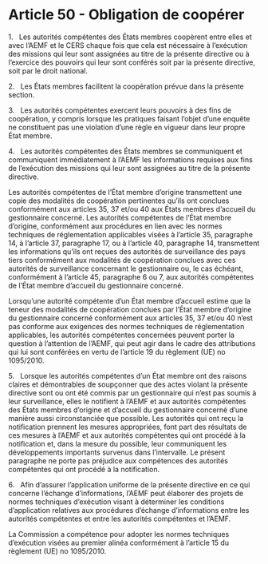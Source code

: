 # Article 50 - Obligation de coopérer


1.   Les autorités compétentes des États membres coopèrent entre elles et avec l’AEMF et le CERS chaque fois que cela est nécessaire à l’exécution des missions qui leur sont assignées au titre de la présente directive ou à l’exercice des pouvoirs qui leur sont conférés soit par la présente directive, soit par le droit national.

2.   Les États membres facilitent la coopération prévue dans la présente section.

3.   Les autorités compétentes exercent leurs pouvoirs à des fins de coopération, y compris lorsque les pratiques faisant l’objet d’une enquête ne constituent pas une violation d’une règle en vigueur dans leur propre État membre.

4.   Les autorités compétentes des États membres se communiquent et communiquent immédiatement à l’AEMF les informations requises aux fins de l’exécution des missions qui leur sont assignées au titre de la présente directive.

Les autorités compétentes de l’État membre d’origine transmettent une copie des modalités de coopération pertinentes qu’ils ont conclues conformément aux articles 35, 37 et/ou 40 aux États membres d’accueil du gestionnaire concerné. Les autorités compétentes de l’État membre d’origine, conformément aux procédures en lien avec les normes techniques de réglementation applicables visées à l’article 35, paragraphe 14, à l’article 37, paragraphe 17, ou à l’article 40, paragraphe 14, transmettent les informations qu’ils ont reçues des autorités de surveillance des pays tiers conformément aux modalités de coopération conclues avec ces autorités de surveillance concernant le gestionnaire ou, le cas échéant, conformément à l’article 45, paragraphe 6 ou 7, aux autorités compétentes de l’État membre d’accueil du gestionnaire concerné.

Lorsqu’une autorité compétente d’un État membre d’accueil estime que la teneur des modalités de coopération conclues par l’État membre d’origine du gestionnaire concerné conformément aux articles 35, 37 et/ou 40 n’est pas conforme aux exigences des normes techniques de réglementation applicables, les autorités compétentes concernées peuvent porter la question à l’attention de l’AEMF, qui peut agir dans le cadre des attributions qui lui sont conférées en vertu de l’article 19 du règlement (UE) no 1095/2010.

5.   Lorsque les autorités compétentes d’un État membre ont des raisons claires et démontrables de soupçonner que des actes violant la présente directive sont ou ont été commis par un gestionnaire qui n’est pas soumis à leur surveillance, elles le notifient à l’AEMF et aux autorités compétentes des États membres d’origine et d’accueil du gestionnaire concerné d’une manière aussi circonstanciée que possible. Les autorités qui ont reçu la notification prennent les mesures appropriées, font part des résultats de ces mesures à l’AEMF et aux autorités compétentes qui ont procédé à la notification et, dans la mesure du possible, leur communiquent les développements importants survenus dans l’intervalle. Le présent paragraphe ne porte pas préjudice aux compétences des autorités compétentes qui ont procédé à la notification.

6.   Afin d’assurer l’application uniforme de la présente directive en ce qui concerne l’échange d’informations, l’AEMF peut élaborer des projets de normes techniques d’exécution visant à déterminer les conditions d’application relatives aux procédures d’échange d’informations entre les autorités compétentes et entre les autorités compétentes et l’AEMF.

La Commission a compétence pour adopter les normes techniques d’exécution visées au premier alinéa conformément à l’article 15 du règlement (UE) no 1095/2010.

